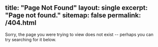 title: "Page Not Found"
layout: single
excerpt: "Page not found."
sitemap: false
permalink: /404.html
---

Sorry, the page you were trying to view does not exist -- perhaps you can try searching for it below.

<script type="text/javascript">
	var GOOG_FIXURL_LANG = 'en';
	var GOOG_FIXURL_SITE = '{{ site.url }}'
</script>
<script type="text/javascript">
	src="//linkhelp.clients.google.com/tbproxy/lh/wm/fixurl.js"
</script>